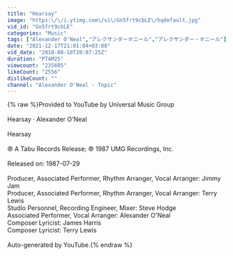 ```yaml
---
title: "Hearsay"
image: "https:\/\/i.ytimg.com\/vi\/Gn5frt9cbLE\/hqdefault.jpg"
vid_id: "Gn5frt9cbLE"
categories: "Music"
tags: ["Alexander O'Neal","アレクサンダーオニール","アレクサンダー・オニール"]
date: "2021-12-17T21:01:04+03:00"
vid_date: "2018-08-10T20:07:25Z"
duration: "PT4M2S"
viewcount: "235605"
likeCount: "2556"
dislikeCount: ""
channel: "Alexander O'Neal - Topic"
---
```

{% raw %}Provided to YouTube by Universal Music Group<br /><br />Hearsay · Alexander O'Neal<br /><br />Hearsay<br /><br />℗ A Tabu Records Release; ℗ 1987 UMG Recordings, Inc.<br /><br />Released on: 1987-07-29<br /><br />Producer, Associated  Performer, Rhythm  Arranger, Vocal  Arranger: Jimmy Jam<br />Producer, Associated  Performer, Rhythm  Arranger, Vocal  Arranger: Terry Lewis<br />Studio  Personnel, Recording  Engineer, Mixer: Steve Hodge<br />Associated  Performer, Vocal  Arranger: Alexander O'Neal<br />Composer  Lyricist: James Harris<br />Composer  Lyricist: Terry Lewis<br /><br />Auto-generated by YouTube.{% endraw %}
